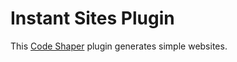 # Instant Sites Plugin

This [Code Shaper](https://code-shaper.dev) plugin generates simple websites.
